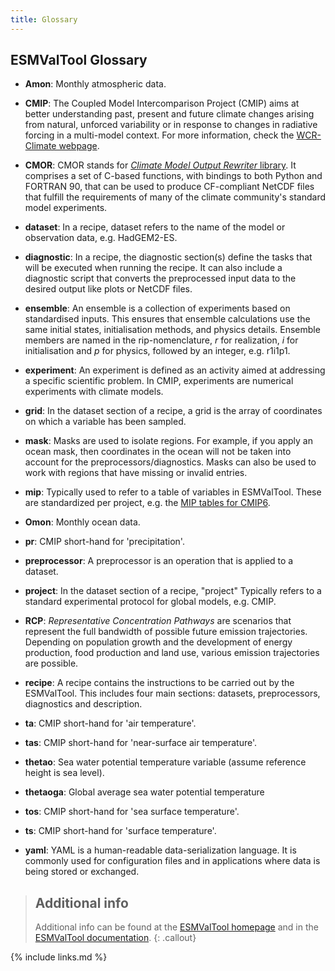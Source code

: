 ```yaml
---
title: Glossary
---
```


## ESMValTool Glossary

- **Amon**: Monthly atmospheric data.

- **CMIP**: The Coupled Model Intercomparison Project (CMIP) aims at better understanding past, present and future climate changes arising from natural, unforced variability or in response to changes in radiative forcing in a multi-model context. For more information, check the [WCR-Climate webpage](https://www.wcrp-climate.org/).

- **CMOR**: CMOR stands for [*Climate Model Output Rewriter* library](https://pcmdi.github.io/cmor-site/index.html). It comprises a set of C-based functions, with bindings to both Python and FORTRAN 90, that can be used to produce CF-compliant NetCDF files that fulfill the requirements of many of the climate community's standard model experiments.

- **dataset**: In a recipe, dataset refers to the name of the model or observation data, e.g. HadGEM2-ES.

- **diagnostic**: In a recipe, the diagnostic section(s) define the tasks that will be executed when running the recipe. It can also include a diagnostic script that converts the preprocessed input data to the desired output like plots or NetCDF files.

- **ensemble**: An ensemble is a collection of experiments based on standardised inputs. This ensures that ensemble calculations use the same initial states, initialisation methods, and physics details. Ensemble members are named in the rip-nomenclature, *r* for realization, *i* for initialisation and *p* for physics, followed by an integer, e.g. r1i1p1.

- **experiment**: An experiment is defined as an activity aimed at addressing a specific scientific problem. In CMIP, experiments are numerical experiments with climate models.

- **grid**: In the dataset section of a recipe, a grid is the array of coordinates on which a variable has been sampled.

- **mask**: Masks are used to isolate regions. For example, if you apply an ocean mask, then coordinates in the ocean will not be taken into account for the preprocessors/diagnostics. Masks can also be used to work with regions that have missing or invalid entries.

- **mip**: Typically used to refer to a table of variables in ESMValTool. These are standardized per project, e.g. the [MIP tables for CMIP6](http://clipc-services.ceda.ac.uk/dreq/index/miptable.html).

- **Omon**: Monthly ocean data.

- **pr**: CMIP short-hand for 'precipitation'.

- **preprocessor**: A preprocessor is an operation that is applied to a dataset.

- **project**: In the dataset section of a recipe, "project" Typically refers to a standard experimental protocol for global models, e.g. CMIP.

- **RCP**: *Representative Concentration Pathways* are scenarios that represent the full bandwidth of possible future emission trajectories. Depending on population growth and the development of energy production, food production and land use, various emission trajectories are possible.

- **recipe**: A recipe contains the instructions to be carried out by the ESMValTool. This includes four main sections: datasets, preprocessors, diagnostics and description.

- **ta**: CMIP short-hand for 'air temperature'.

- **tas**: CMIP short-hand for 'near-surface air temperature'.

- **thetao**: Sea water potential temperature variable (assume reference height is sea level).

- **thetaoga**: Global average sea water potential temperature

- **tos**:  CMIP short-hand for 'sea surface temperature'.

- **ts**: CMIP short-hand for 'surface temperature'.

- **yaml**: YAML is a human-readable data-serialization language. It is commonly used for configuration files and in applications where data is being stored or exchanged.


> ## Additional info
>
> Additional info can be found at the [ESMValTool homepage](https://esmvaltool.org)
> and in the [ESMValTool documentation](https://esmvaltool.readthedocs.io/).
{: .callout}


{% include links.md %}

